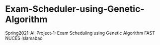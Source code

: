 # Exam-Scheduler-using-Genetic-Algorithm

Spring2021-AI-Project-1: Exam Scheduling using Genetic Algorithm
FAST NUCES Islamabad
